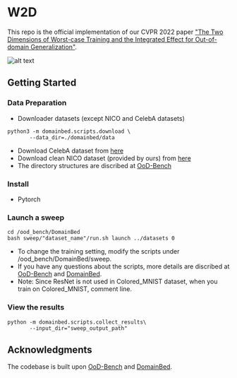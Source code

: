 # W2D

This repo is the official implementation of our CVPR 2022 paper ["The Two Dimensions of Worst-case Training and the Integrated Effect for Out-of-domain Generalization"]().

![alt text](https://github.com/OoDBag/W2D/blob/master/overview.png?raw=true)


## Getting Started

### Data Preparation
* Downloader datasets (except NICO and CelebA datasets)
```
python3 -m domainbed.scripts.download \
       --data_dir=./domainbed/data
```
* Download CelebA dataset from [here]()
* Download clean NICO dataset (provided by ours) from [here]()
* The directory structures are discribed at [OoD-Bench](https://github.com/ynysjtu/ood_bench)

### Install

* Pytorch

### Launch a sweep

```
cd /ood_bench/DomainBed
bash sweep/"dataset_name"/run.sh launch ../datasets 0
```
* To change the training setting, modify the scripts under /ood_bench/DomainBed/sweep.
* If you have any questions about the scripts, more details are discribed at [OoD-Bench](https://github.com/ynysjtu/ood_bench) and [DomainBed](https://github.com/facebookresearch/DomainBed).
* Note: Since ResNet is not used in Colored_MNIST dataset, when you train on Colored_MNIST, comment line.   

### View the results

```
python -m domainbed.scripts.collect_results\
       --input_dir="sweep_output_path"
```

## Acknowledgments
The codebase is built upon [OoD-Bench](https://github.com/ynysjtu/ood_bench) and [DomainBed](https://github.com/facebookresearch/DomainBed).
